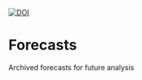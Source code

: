 [![DOI](https://zenodo.org/badge/DOI/10.5281/zenodo.839581.svg)](https://doi.org/10.5281/zenodo.839581)

# Forecasts
Archived forecasts for future analysis

